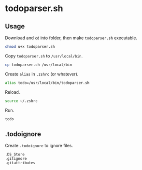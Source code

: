 # todoparser.sh

## Usage

Download and `cd` into folder, then make `todoparser.sh` executable.

```bash
chmod u+x todoparser.sh
```

Copy `todoparser.sh` to `/usr/local/bin`.

```bash
cp todoparser.sh /usr/local/bin
```

Create `alias` in `.zshrc` (or whatever).

```bash
alias todo=/usr/local/bin/todoparser.sh
```

Reload.

```bash
source ~/.zshrc
```

Run.

```bash
todo
```

## .todoignore

Create `.todoignore` to ignore files.

```
.DS_Store
.gitignore
.gitattributes
```